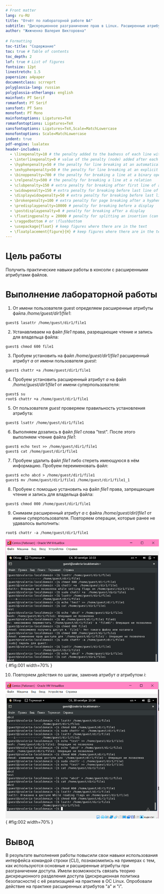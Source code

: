 ```yaml
---
# Front matter
lang: ru-RU
title: "Отчёт по лабораторной работе №4"
subtitle: "Дискреционное разграничение прав в Linux. Расширенные атрибуты."
author: "Жижченко Валерия Викторовна"

# Formatting
toc-title: "Содержание"
toc: true # Table of contents
toc_depth: 2
lof: true # List of figures
fontsize: 12pt
linestretch: 1.5
papersize: a4paper
documentclass: scrreprt
polyglossia-lang: russian
polyglossia-otherlangs: english
mainfont: PT Serif
romanfont: PT Serif
sansfont: PT Sans
monofont: PT Mono
mainfontoptions: Ligatures=TeX
romanfontoptions: Ligatures=TeX
sansfontoptions: Ligatures=TeX,Scale=MatchLowercase
monofontoptions: Scale=MatchLowercase
indent: true
pdf-engine: lualatex
header-includes:
  - \linepenalty=10 # the penalty added to the badness of each line within a paragraph (no associated penalty node) Increasing the value makes tex try to have fewer lines in the paragraph.
  - \interlinepenalty=0 # value of the penalty (node) added after each line of a paragraph.
  - \hyphenpenalty=50 # the penalty for line breaking at an automatically inserted hyphen
  - \exhyphenpenalty=50 # the penalty for line breaking at an explicit hyphen
  - \binoppenalty=700 # the penalty for breaking a line at a binary operator
  - \relpenalty=500 # the penalty for breaking a line at a relation
  - \clubpenalty=150 # extra penalty for breaking after first line of a paragraph
  - \widowpenalty=150 # extra penalty for breaking before last line of a paragraph
  - \displaywidowpenalty=50 # extra penalty for breaking before last line before a display math
  - \brokenpenalty=100 # extra penalty for page breaking after a hyphenated line
  - \predisplaypenalty=10000 # penalty for breaking before a display
  - \postdisplaypenalty=0 # penalty for breaking after a display
  - \floatingpenalty = 20000 # penalty for splitting an insertion (can only be split footnote in standard LaTeX)
  - \raggedbottom # or \flushbottom
  - \usepackage{float} # keep figures where there are in the text
  - \floatplacement{figure}{H} # keep figures where there are in the text
---
```


# Цель работы

Получить практические навыки работы в консоли с расширенными атрибутами файлов.

# Выполнение лабораторной работы

1. От имени пользователя guest определяем расширенные атрибуты файла
*/home/guest/dir1/file1*:

```
guest$ lasattr /home/guest/dir1/file1
```

2. Устанавливаем на файл *file1* права, разрещающие чтение и запись для владельца файла:

```
guest$ chmod 600 file1
```

3. Пробуем установить на файл */home/guest/dir1/file1* расширенный атрибут *a* от имени пользователя *guest*:

```
guest$ chattr +a /home/guest/dir1/file1
```

4. Пробуем установить расширенный атрибут *a* на файл */home/guest/dir1/file1* от имени суперпользователя:

```
guest$ su
root$ chattr +a /home/guest/dir1/file1
```

5. От пользователя *guest* проверяем правильность установления атрибута:

```
guest$ lsattr /home/guest/dir1/file1
```

6. Выполняем дозапись в файл *file1* слова "test". После этого выполняем чтение файла *file1*:

```
guest$ echo test >> /home/guest/dir1/file1
guest$ cat /home/guest/dir1/file1
```

7. Пробуем удалить файл *file1* либо стереть имеющуюся в нём информацию. Пробуем переименовать файл:

```
guest$ echo abcd > /home/guest/dir1/file1
guest$ mv /home/guest/dir1/file1 /home/guest/dir1/file1_1
```

8. Пробуем с помощью установить на файл *file1* права, запрещающие чтение и запись для владельца файла:

```
guest$ chmod 000 /home/guest/dir1/file1
```

9. Снимаем расширенный атрибут *a* с файла */home/guest/dirl/file1* от
имени суперпользователя. Повторяем операции, которые ранее не удавалось выполнить:

```
root$ chattr -a /home/guest/dir1/file1
```

![Операции с атрибутом *a*](../image/01.png){ #fig:001 width=70% }

10. Повторяем действия по шагам, заменив атрибут *a* атрибутом *i*:

![Операции с атрибутом *i*](../image/02.png){ #fig:002 width=70% }

# Вывод

В результате выполнения работы повысили свои навыки использования интерфейса командой строки (CLI), познакомились на примерах с тем, как используются основные и расширенные атрибуты при разграничении
доступа. Имели возможность связать теорию дискреционного разделения доступа (дискреционная политика безопасности) с её реализацией на практике в ОС Linux. 
Опробовали действие на практике расширенных атрибутов "а" и "i".

